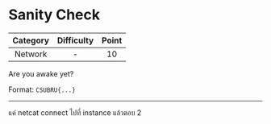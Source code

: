 # Sanity Check

| Category | Difficulty | Point |
| :-: | :-: | :-: |
| Network | - | 10 |

Are you awake yet?

Format: `CSUBRU{...}`

---

แค่ netcat connect ไปที่ instance แล้วตอบ 2
